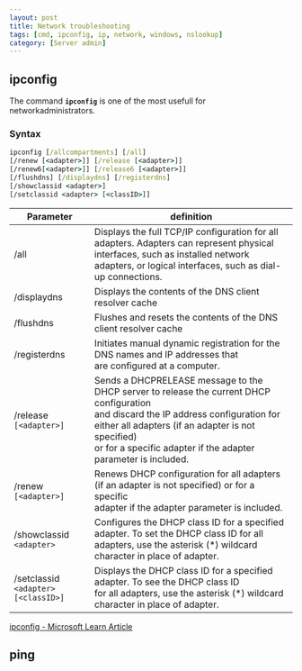 ```yaml
---
layout: post
title: Network troubleshooting
tags: [cmd, ipconfig, ip, network, windows, nslookup]
category: [Server admin]
---
```


## ipconfig

The command **``ipconfig``** is one of the most usefull for networkadministrators.

### Syntax

```cmd
ipconfig [/allcompartments] [/all] 
[/renew [<adapter>]] [/release [<adapter>]]
[/renew6[<adapter>]] [/release6 [<adapter>]]
[/flushdns] [/displaydns] [/registerdns]
[/showclassid <adapter>]
[/setclassid <adapter> [<classID>]]
```

| Parameter|definition |
|---|---|
|/all | Displays the full TCP/IP configuration for all adapters. Adapters can represent physical <br> interfaces, such as installed network adapters, or logical interfaces, such as dial-up connections. |
|/displaydns |  Displays the contents of the DNS client resolver cache|
|/flushdns | Flushes and resets the contents of the DNS client resolver cache |
|/registerdns | Initiates manual dynamic registration for the DNS names and IP addresses that<br>are configured at a computer. |
|/release `[<adapter>]`| Sends a DHCPRELEASE message to the DHCP server to release the current DHCP configuration<br> and discard the IP address configuration for either all adapters (if an adapter is not specified)<br> or for a specific adapter if the adapter parameter is included. |
|/renew `[<adapter>]`| Renews DHCP configuration for all adapters (if an adapter is not specified) or for a specific<br> adapter if the adapter parameter is included. |
|/showclassid `<adapter>`|Configures the DHCP class ID for a specified adapter. To set the DHCP class ID for all<br> adapters, use the asterisk (*) wildcard character in place of adapter.|
|/setclassid `<adapter>`<br>`[<classID>]`|Displays the DHCP class ID for a specified adapter. To see the DHCP class ID<br>for all adapters, use the asterisk (*) wildcard character in place of adapter.|

[ipconfig - Microsoft Learn Article](https://learn.microsoft.com/en-us/windows-server/administration/windows-commands/ipconfig)

## ping


